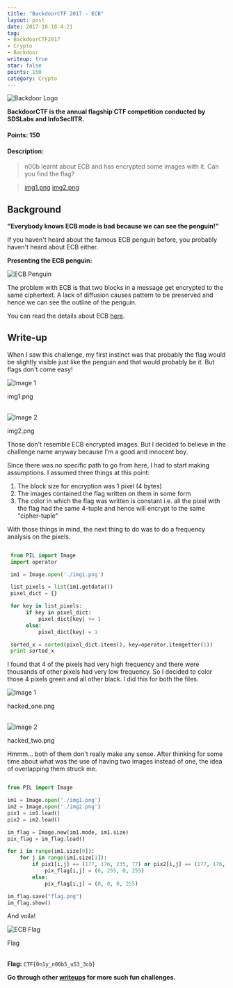 ```yaml
---
title: "BackdoorCTF 2017 - ECB"
layout: post
date: 2017-10-18 4:21
tag:
- BackdoorCTF2017
- Crypto
- Backdoor
writeup: true
star: false
points: 150
category: Crypto
---
```


![Backdoor Logo](/assets/images/backdoorctf16/logo.png)

**BackdoorCTF is the annual flagship CTF competition conducted by SDSLabs and InfoSecIITR.**

#### Points: 150

#### Description:

> n00b learnt about ECB and has encrypted some images with it. Can you find the flag?

>    [img1.png](/assets/files/img1.png)
    [img2.png](/assets/files/img2.png)


## Background

**"Everybody knows ECB mode is bad because we can see the penguin!"**

If you haven't heard about the famous ECB penguin before, you probably haven't heard about ECB either.

**Presenting the ECB penguin:**

![ECB Penguin](/assets/images/backdoorctf17/ecb_penguin.png)

The problem with ECB is that two blocks in a message get encrypted to the same ciphertext. A lack of diffusion causes pattern to be preserved and hence we can see the outline of the penguin.

You can read the details about ECB [here](https://www.wikiwand.com/en/Block_cipher_mode_of_operation#/Electronic_Codebook_.28ECB.29).


## Write-up

When I saw this challenge, my first instinct was that probably the flag would be slightly visible just like the penguin and that would probably be it. But flags don't come easy!

![Image 1](/assets/images/backdoorctf17/img1.png)
<figcaption class="caption">img1.png</figcaption>

<br>

![Image 2](/assets/images/backdoorctf17/img2.png)
<figcaption class="caption">img2.png</figcaption>

Those don't resemble ECB encrypted images. But I decided to believe in the challenge name anyway because I'm a good and innocent boy.

Since there was no specific path to go from here, I had to start making assumptions. I assumed three things at this point:
1. The block size for encryption was 1 pixel (4 bytes)
2. The images contained the flag written on them in some form
3. The color in which the flag was written is constant i.e. all the pixel with the flag had the same 4-tuple and hence will encrypt to the same "cipher-tuple"


With those things in mind, the next thing to do was to do a frequency analysis on the pixels.

```python

 from PIL import Image
 import operator

 im1 = Image.open('./img1.png')

 list_pixels = list(im1.getdata())
 pixel_dict = {}

 for key in list_pixels:
      if key in pixel_dict:
          pixel_dict[key] += 1
      else:
          pixel_dict[key] = 1

 sorted_x = sorted(pixel_dict.items(), key=operator.itemgetter(1))
 print sorted_x
```

I found that 4 of the pixels had very high frequency and there were thousands of other pixels had very low frequency.
So I decided to color those 4 pixels green and all other black. I did this for both the files.

![Image 1](/assets/images/backdoorctf17/one.png)
<figcaption class="caption">hacked_one.png</figcaption>

<br>

![Image 2](/assets/images/backdoorctf17/two.png)
<figcaption class="caption">hacked_two.png</figcaption>

Hmmm... both of them don't really make any sense. After thinking for some time about what was the use of having two images instead of one, the idea of overlapping them struck me.

```python

from PIL import Image

im1 = Image.open('./img1.png')
im2 = Image.open('./img2.png')
pix1 = im1.load()
pix2 = im2.load()

im_flag = Image.new(im1.mode, im1.size)
pix_flag = im_flag.load()

for i in range(im1.size[0]):
    for j in range(im1.size[1]):
        if pix1[i,j] == (177, 176, 235, 77) or pix2[i,j] == (177, 176, 235, 77) or pix1[i,j] == (88, 183, 150, 122) or pix2[i,j] == (88, 183, 150, 122) or pix1[i,j] == (119, 159, 54, 234) or pix2[i,j] == (119, 159, 54, 234) or pix1[i,j] == (151, 174, 133, 157) or pix2[i,j] == (151, 174, 133, 157):
            pix_flag[i,j] = (0, 255, 0, 255)
        else:
            pix_flag[i,j] = (0, 0, 0, 255)

im_flag.save("flag.png")
im_flag.show()
```

And voila!

![ECB Flag](/assets/images/backdoorctf17/ecb_flag.png)
<figcaption class="caption">Flag</figcaption>

<br>

**Flag:** `CTF{0n1y_n00b5_u53_3cb}`

**Go through other [writeups](../) for more such fun challenges.**
